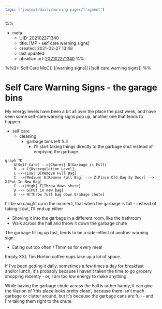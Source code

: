 ```yaml
---
tags: ["journal/daily/morning-pages/fragment"]
---
```

%%
- meta
	- UID: 202102271340
	- title: [MP - self care warning signs]
	- created: 2021-02-27 13:48
	- last updated: 
	- obsidian url:  [202102271340](obsidian://open?vault=not-a-robot&file=inbox%2F202102271340%20-%20MP%20-%20self%20care%20warning%20signs)
%%

%%[[+ Self Care MoC]]  [[warning signs]] [[self care warning signs]] %%
# Self Care Warning Signs - the garage bins 

My energy levels have been a bit all over the place the past week, and have seen some self-care warning signs pop up, another one that tends to happen

- self care
	- cleaning
		- garbage bins left full
			- I'll start taking things directly to the garbage shut instead of emptying the garbage 
```mermaid
graph TD
    A[Self Care] -->|Chores| B(Garbage is Full)
    B --> C{Dysregulation Level}
    C -->|Low| D[Remove Full Bag]
    C -->|Medium| E[Remove Full Bag] --> Z[Place Old Bag By Door] --> X[Put In New Bag]
    C -->|High| F[Throw down shute]
    D --> G[Put in new bag]
    G --> H[Throw full bag down Grabage chute]
```

I'll be so caught up in the moment, that when the garbage is full - instead of taking it out, I'll end up either

- Shoving it into the garbage in a different room, like the bathroom
- Walk across the hall and throw it down the garbage chute

The garbage filling up fast, tends to be a side-effect of another warning sign:

- Eating out too often / Timmies for every meal

Empty XXL Tim Horton coffee cups take up a lot of space. 

If I've been getting it daily, sometimes a few times a day for breakfast and/or lunch, it's probably because I haven't taken the time to go grocery shopping recently - or, I am too low energy to make anything.

While having the garbage chute across the hall is rather handy, it can give the illusion of 'this place looks pretty clean', because there isn't much garbage or clutter around, but it's because the garbage cans are full - and I'm taking them right to the chute.  